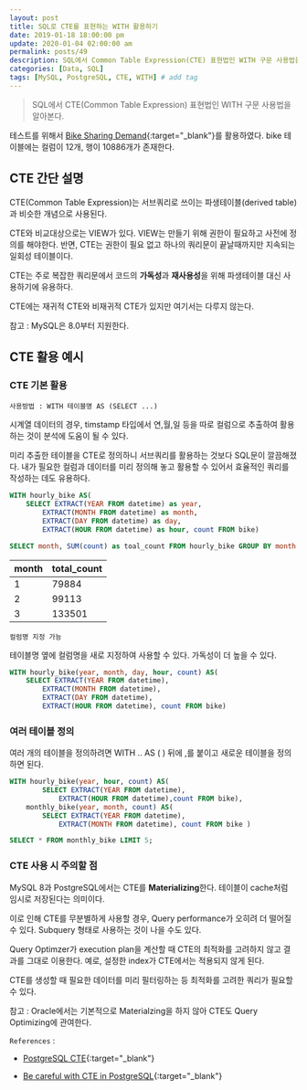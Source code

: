 ```yaml
---
layout: post
title: SQL로 CTE를 표현하는 WITH 활용하기
date: 2019-01-18 18:00:00 pm
update: 2020-01-04 02:00:00 am
permalink: posts/49
description: SQL에서 Common Table Expression(CTE) 표현법인 WITH 구문 사용법을 알아본다.
categories: [Data, SQL]
tags: [MySQL, PostgreSQL, CTE, WITH] # add tag
---
```


> SQL에서 CTE(Common Table Expression) 표현법인 WITH 구문 사용법을 알아본다.

테스트를 위해서 [Bike Sharing Demand](https://www.kaggle.com/c/bike-sharing-demand/data){:target="_blank"}를 활용하였다. bike 테이블에는 컬럼이 12개, 행이 10886개가 존재한다.

## CTE 간단 설명

CTE(Common Table Expression)는 서브쿼리로 쓰이는 파생테이블(derived table)과 비슷한 개념으로 사용된다.

CTE와 비교대상으로는 VIEW가 있다. VIEW는 만들기 위해 권한이 필요하고 사전에 정의를 해야한다. 반면, CTE는 권한이 필요 없고 하나의 쿼리문이 끝날때까지만 지속되는 일회성 테이블이다.

CTE는 주로 복잡한 쿼리문에서 코드의 **가독성**과 **재사용성**을 위해 파생테이블 대신 사용하기에 유용하다.

CTE에는 재귀적 CTE와 비재귀적 CTE가 있지만 여기서는 다루지 않는다.

참고 : MySQL은 8.0부터 지원한다.

## CTE 활용 예시

### CTE 기본 활용

`사용방법 : WITH 테이블명 AS (SELECT ...)`

시계열 데이터의 경우, timstamp 타입에서 연,월,일 등을 따로 컬럼으로 추출하여 활용하는 것이 분석에 도움이 될 수 있다.

미리 추출한 테이블을 CTE로 정의하니 서브쿼리를 활용하는 것보다 SQL문이 깔끔해졌다. 내가 필요한 컬럼과 데이터를 미리 정의해 놓고 활용할 수 있어서 효율적인 쿼리를 작성하는 데도 유용하다.

``` sql
WITH hourly_bike AS(
	SELECT EXTRACT(YEAR FROM datetime) as year,
		EXTRACT(MONTH FROM datetime) as month,
		EXTRACT(DAY FROM datetime) as day,	
		EXTRACT(HOUR FROM datetime) as hour, count FROM bike)

SELECT month, SUM(count) as toal_count FROM hourly_bike GROUP BY month ORDER BY month;
```

| month | total_count|
|-------|------------|
|  1    |    79884   |
|  2    |    99113   |
|  3    |    133501  |

	컬럼명 지정 가능

테이블명 옆에 컬럼명을 새로 지정하여 사용할 수 있다. 가독성이 더 높을 수 있다.

``` sql
WITH hourly_bike(year, month, day, hour, count) AS(
	SELECT EXTRACT(YEAR FROM datetime),
		EXTRACT(MONTH FROM datetime),
		EXTRACT(DAY FROM datetime),	
		EXTRACT(HOUR FROM datetime), count FROM bike)
```

### 여러 테이블 정의

여러 개의 테이블을 정의하려면 WITH .. AS ( ) 뒤에 ,를 붙이고 새로운 테이블을 정의하면 된다.

``` sql
WITH hourly_bike(year, hour, count) AS(
        SELECT EXTRACT(YEAR FROM datetime),
	        EXTRACT(HOUR FROM datetime),count FROM bike), 
    monthly_bike(year, month, count) AS(
        SELECT EXTRACT(YEAR FROM datetime),
	        EXTRACT(MONTH FROM datetime), count FROM bike )

SELECT * FROM monthly_bike LIMIT 5;
```

### CTE 사용 시 주의할 점

MySQL 8과 PostgreSQL에서는 CTE를 **Materializing**한다. 테이블이 cache처럼 임시로 저장된다는 의미이다.

이로 인해 CTE를 무분별하게 사용할 경우, Query performance가 오히려 더 떨어질 수 있다. Subquery 형태로 사용하는 것이 나을 수도 있다.

Query Optimzer가 execution plan을 계산할 때 CTE의 최적화를 고려하지 않고 결과를 그대로 이용한다. 예로, 설정한 index가 CTE에서는 적용되지 않게 된다.

CTE를 생성할 때 필요한 데이터를 미리 필터링하는 등 최적화를 고려한 쿼리가 필요할 수 있다.

참고 : Oracle에서는 기본적으로 Materialzing을 하지 않아 CTE도 Query Optimizing에 관여한다.

`References` : 

* [PostgreSQL CTE](http://www.postgresqltutorial.com/postgresql-cte/){:target="_blank"}

* [Be careful with CTE in PostgreSQL](https://medium.com/@hakibenita/be-careful-with-cte-in-postgresql-fca5e24d2119){:target="_blank"}
